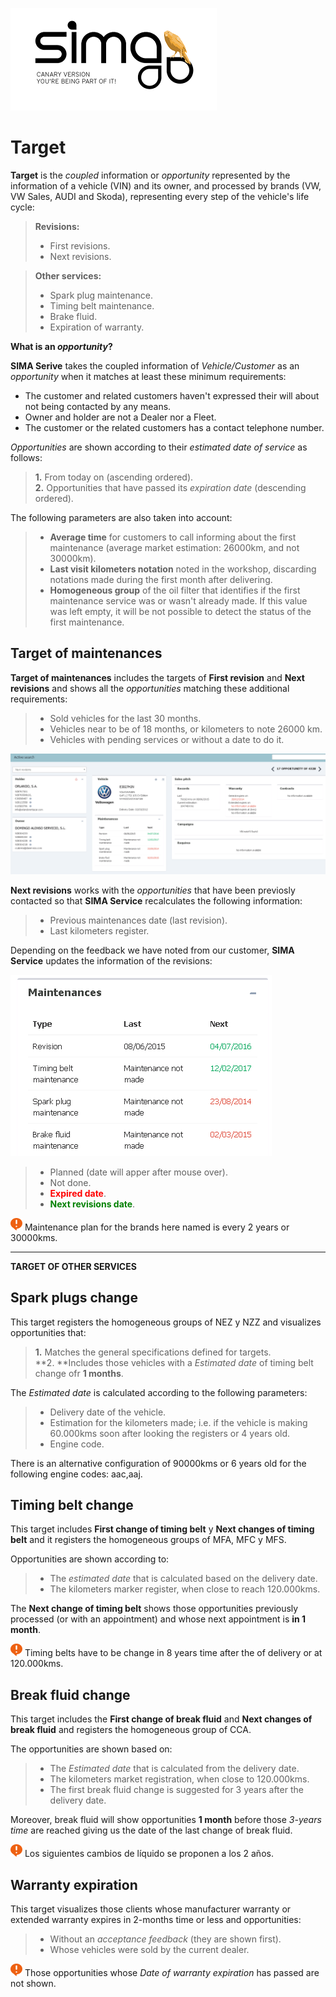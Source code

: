![sima2](images/en-EN_simacanaryversionbn.png)  
  
# Target  

   

**Target** is the _coupled_ information or _opportunity_ represented by the information of a vehicle (VIN) and its owner, and processed by brands (VW, VW Sales, AUDI and Skoda), representing every step of the vehicle's life cycle:    

> **Revisions:**  
> - First revisions.
> - Next revisions. 
   
>  **Other services:**   
> - Spark plug maintenance. 
> - Timing belt maintenance.   
> - Brake fluid.   
> - Expiration of warranty.    
  



  

**What is an _opportunity_?**  

**SIMA Serive** takes the coupled information of _Vehicle/Customer_ as an _opportunity_ when it matches at least these minimum requirements:  

 - The customer and related customers haven't expressed their will about not being contacted by any means.
 - Owner and holder are not a Dealer nor a Fleet.  
 - The customer or the related customers has a contact telephone number.


_Opportunities_ are shown according to their _estimated date of service_ as follows:   
   

>**1.** From today on (ascending ordered).  
>**2.** Opportunities that have passed its _expiration date_ (descending ordered).  
 

The following parameters are also taken into account:
  
> - **Average time** for customers to call informing about the first maintenance (average market estimation: 26000km, and not 30000km).  
> - **Last visit kilometers notation** noted in the workshop, discarding notations made during the first month after delivering.  
> - **Homogeneous group** of the oil filter that identifies if the first maintenance service was or wasn't already made. If this value was left empty, it will be not possible to detect the status of the first maintenance.    
  
  
## Target of maintenances  
  

**Target of maintenances** includes the targets of **First revision** and **Next revisions** and shows all the _opportunities_ matching these additional requirements:  
 
> - Sold vehicles for the last 30 months.  
> - Vehicles near to be of 18 months, or kilometers to note  26000 km.  
> - Vehicles with pending services or without a date to do it.    
    

![Next maintenances](images/en-EN_opportunity_nextmaintenances.png)  

    

**Next revisions** works with the _opportunities_ that have been previosly contacted so that **SIMA Service** recalculates the following information:    

> - Previous maintenances date (last revision).  
> - Last kilometers register.     


Depending on the feedback we have noted from our customer, **SIMA Service** updates the information of the revisions:

![Revisions info](images/en-EN_opportunity_maintenancesbox.png)  


> - Planned (date will apper after mouse over).  
> - Not done. 
> - **<span style="color:red; font-family:; font-size:;">Expired date</span>**.
> - **<span style="color:green; font-family:; font-size:;">Next revisions date</span>**.     


![Recuerde](images/en-EN_remember.png) Maintenance plan for the brands here named is every 2 years or 30000kms.  
  
---   
    
**TARGET OF OTHER SERVICES** 
  
## Spark plugs change 

This target registers the homogeneous groups of NEZ y NZZ and visualizes opportunities that:  
  
> **1.** Matches the general specifications defined for targets.  
> **2. **Includes those vehicles with a _Estimated date_ of timing belt change ofr **1 months**.   

The _Estimated date_ is calculated according to the following parameters:  

> - Delivery date of the vehicle.  
> - Estimation for the kilometers made; i.e. if the vehicle is making 60.000kms soon after looking the registers or 4 years old.   
> - Engine code.
 
There is an alternative configuration of 90000kms or 6 years old for the following engine codes: aac,aaj.

## Timing belt change   

This target includes **First change of timing belt** y **Next changes of timing belt** and it registers the homogeneous groups of MFA, MFC y MFS.   

Opportunities are shown according to:  

> - The _estimated date_ that is calculated based on the delivery date.
> - The kilometers marker register, when close to reach 120.000kms.  
 
   
The **Next change of timing belt** shows those opportunities previously processed (or with an appointment) and whose next appointment is **in 1 month**.

![Remeber](images/en-EN_remember.png) Timing belts have to be change in 8 years time after the of delivery or at 120.000kms.  
   


## Break fluid change    

This target includes the **First change of break fluid** and **Next changes of break fluid** and registers the homogeneous group of CCA.   

The opportunities are shown based on:  

> - The _Estimated date_ that is calculated from the delivery date.
> - The kilometers market registration, when close to 120.000kms.
> - The first break fluid change is suggested for 3 years after the delivery date.
 

Moreover, break fluid will show opportunities **1 month** before those _3-years time_ are reached giving us the date of the last change of break fluid.  


![Recuerde](images/en-EN_remember.png) Los siguientes cambios de líquido se proponen a los 2 años.  

## Warranty expiration    

This target visualizes those clients whose manufacturer warranty or extended warranty expires in 2-months time or less and opportunities:
  
> - Without an _acceptance feedback_ (they are shown first).
> - Whose vehicles were sold by the current dealer.  

 ![Recuerde](images/en-EN_remember.png) Those opportunities whose _Date of warranty expiration_ has passed are not shown.



   

   
